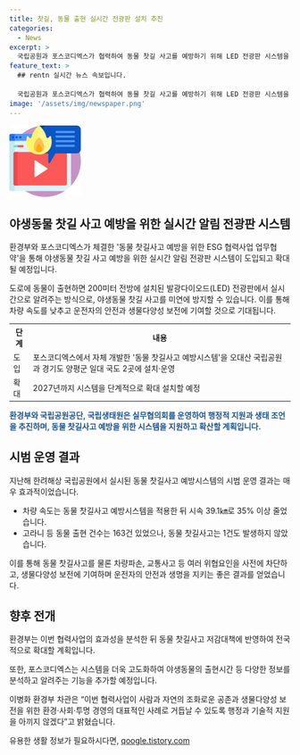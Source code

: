```yaml
---
title: 찻길, 동물 출현 실시간 전광판 설치 추진
categories:
  - News
excerpt: >
  국립공원과 포스코디엑스가 협력하여 동물 찻길 사고를 예방하기 위해 LED 전광판 시스템을 도입한다. 이 시스템은 도로에 출현한 동물 정보를 분석하여 운전자에게 실시간 알림을 제공하고, 차량 속도를 낮춰 사고를 예방한다. 시범적으로 운영한 결과, 차량 속도가 35% 이상 감소하고, 동물 출현 건수는 있었지만 사고는 발생하지 않았다. 이 협력은 운전자의 안전과 생물다양성 보전에 기여하며, 향후 전국적으로 확대될 계획이다.
feature_text: >
  ## rentn 실시간 뉴스 속보입니다.

  국립공원과 포스코디엑스가 협력하여 동물 찻길 사고를 예방하기 위해 LED 전광판 시스템을 도입한다. 이 시스템은 도로에 출현한 동물 정보를 분석하여 운전자에게 실시간 알림을 제공하고, 차량 속도를 낮춰 사고를 예방한다. 시범적으로 운영한 결과, 차량 속도가 35% 이상 감소하고, 동물 출현 건수는 있었지만 사고는 발생하지 않았다. 이 협력은 운전자의 안전과 생물다양성 보전에 기여하며, 향후 전국적으로 확대될 계획이다.
image: '/assets/img/newspaper.png'
---
```


<p><img src="/assets/img/news.png" alt="rentncar 속보" /></p>

<h2 data-ke-size="size26">야생동물 찻길 사고 예방을 위한 실시간 알림 전광판 시스템</h2>

<p>환경부와 포스코디엑스가 체결한 '동물 찻길사고 예방을 위한 ESG 협력사업 업무협약'을 통해 야생동물 찻길 사고 예방을 위한 실시간 알림 전광판 시스템이 도입되고 확대될 예정입니다.</p>

<p data-ke-size="size16">도로에 동물이 출현하면 200미터 전방에 설치된 발광다이오드(LED) 전광판에서 실시간으로 알려주는 방식으로, 야생동물 찻길 사고를 미연에 방지할 수 있습니다. 이를 통해 차량 속도를 낮추고 운전자의 안전과 생물다양성 보전에 기여할 것으로 기대됩니다.</p>

<table>
  <tr>
    <th>단계</th>
    <th>내용</th>
  </tr>
  <tr>
    <td>도입</td>
    <td>포스코디엑스에서 자체 개발한 '동물 찻길사고 예방시스템'을 오대산 국립공원과 경기도 양평군 일대 국도 2곳에 설치·운영</td>
  </tr>
  <tr>
    <td>확대</td>
    <td>2027년까지 시스템을 단계적으로 확대 설치할 예정</td>
  </tr>
</table>

<p><b><span style="color: #1a5490;">환경부와 국립공원공단, 국립생태원은 실무협의회를 운영하여 행정적 지원과 생태 조언을 추진하며, 동물 찻길사고 예방을 위한 시스템을 지원하고 확산할 계획입니다.</span></b></p>

<h2 data-ke-size="size26">시범 운영 결과</h2>

<p>지난해 한려해상 국립공원에서 실시된 동물 찻길사고 예방시스템의 시범 운영 결과는 매우 효과적이었습니다.</p>

<ul>
  <li>차량 속도는 동물 찻길사고 예방시스템을 적용한 뒤 시속 39.1㎞로 35% 이상 줄었습니다.</li>
  <li>고라니 등 동물 출현 건수는 163건 있었으나, 동물 찻길사고는 1건도 발생하지 않았습니다.</li>
</ul>

<p data-ke-size="size16">이를 통해 동물 찻길사고를 물론 차량파손, 교통사고 등 여러 위협요인을 사전에 차단하고, 생물다양성 보전에 기여하며 운전자의 안전과 생명을 지키는 좋은 결과를 얻었습니다.</p>

<h2 data-ke-size="size26">향후 전개</h2>

<p>환경부는 이번 협력사업의 효과성을 분석한 뒤 동물 찻길사고 저감대책에 반영하여 전국적으로 확대할 계획입니다.</p>

<p data-ke-size="size16">또한, 포스코디엑스는 시스템을 더욱 고도화하여 야생동물의 출현시간 등 다양한 정보를 분석하고 알려주는 기능을 추가할 예정입니다.</p>

<p data-ke-size="size16">이병화 환경부 차관은 “이번 협력사업이 사람과 자연의 조화로운 공존과 생물다양성 보전을 위한 환경·사회·투명 경영의 대표적인 사례로 거듭날 수 있도록 행정과 기술적 지원을 아끼지 않겠다”고 밝혔습니다.</p>
유용한 생활 정보가 필요하시다면, <a href="https://qoogle.tistory.com" rel="dofollow">qoogle.tistory.com</a>


